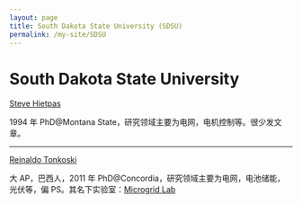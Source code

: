 ```yaml
---
layout: page
title: South Dakota State University (SDSU)
permalink: /my-site/SDSU
---
```

# South Dakota State University
[Steve Hietpas](https://www.sdstate.edu/directory/steve-hietpas)

1994 年 PhD@Montana State，研究领域主要为电网，电机控制等。很少发文章。

---

[Reinaldo Tonkoski](https://www.sdstate.edu/directory/reinaldo-tonkoski)

大 AP，巴西人，2011 年 PhD@Concordia，研究领域主要为电网，电池储能，光伏等，偏 PS。其名下实验室：[Microgrid Lab](https://www.sdstate.edu/electrical-engineering-and-computer-science/microgrid-lab)
